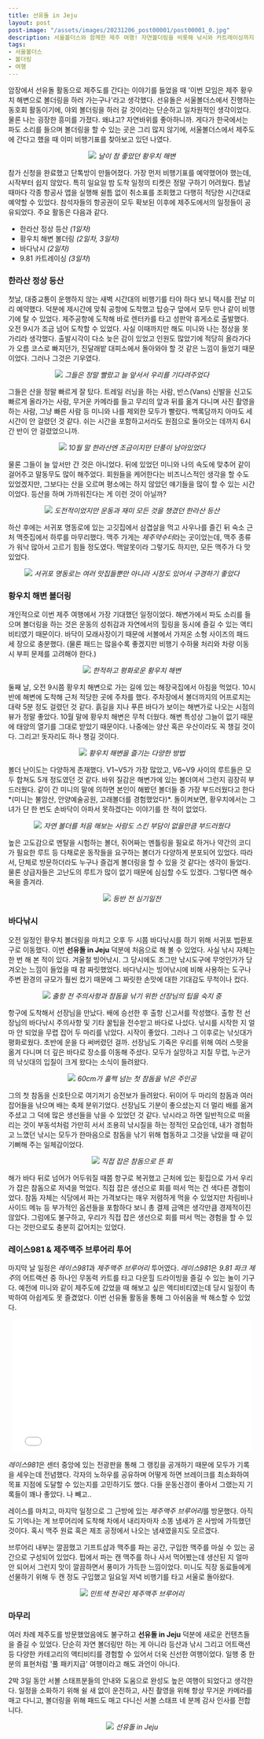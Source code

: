 ```yaml
---
title: 선유돌 in Jeju
layout: post
post-image: "/assets/images/20231206_post00001/post00001_0.jpg"
description: 서울볼더스와 함께한 제주 여행! 자연볼더링을 비롯해 낚시와 카트레이싱까지 다양한 액티비티로 구성된 알찬 여행기
tags:
- 서울볼더스
- 볼더링
- 여행
---
```


암장에서 선유돌 활동으로 제주도를 간다는 이야기를 들었을 때 '이번 모임은 제주 황우치 해변으로 볼더링을 하러 가는구나'라고 생각했다. 선유돌은 서울볼더스에서 진행하는 동호회 활동이기에, 야외 볼더링을 하러 갈 것이라는 단순하고 일차원적인 생각이었다. 물론 나는 굉장한 흥미를 가졌다. 왜냐고? 자연바위를 좋아하니까. 게다가 한국에서는 파도 소리를 들으며 볼더링을 할 수 있는 곳은 그리 많지 않기에, 서울볼더스에서 제주도에 간다고 했을 때 이미 비행기표를 찾아보고 있던 나였다.

<p align="center">
  <img src="/assets/images/20231206_post00001/post00001_2.png" />
  <em>날이 참 좋았던 황우치 해변</em>
</p>

참가 신청을 완료했고 단톡방이 만들어졌다. 가장 먼저 비행기표를 예약했어야 했는데, 시작부터 쉽지 않았다. 특히 일요일 밤 도착 일정의 티켓은 정말 구하기 어려웠다. 틈날 때마다 각종 항공사 앱을 실행해 쉴틈 없이 취소표를 조회했고 다행히 적당한 시간대로 예약할 수 있었다. 참석자들의 항공권이 모두 확보된 이후에 제주도에서의 일정들이 공유되었다. 주요 활동은 다음과 같다.

* 한라산 정상 등산 *(1일차)*
* 황우치 해변 볼더링 *(2일차, 3일차)*
* 바다낚시 *(2일차)*
* 9.81 카트레이싱 *(3일차*)

### 한라산 정상 등산
첫날, 대중교통이 운행하지 않는 새벽 시간대의 비행기를 타야 하다 보니 택시를 전날 미리 예약했다. 덕분에 제시간에 맞춰 공항에 도착했고 탑승구 앞에서 모두 만나 같이 비행기에 탈 수 있었다. 제주공항에 도착해 바로 렌터카를 타고 성판악 휴게소로 출발했다. 오전 9시가 조금 넘어 도착할 수 있었다. 사실 이때까지만 해도 미니와 나는 정상을 못 가리라 생각했다. 출발시각이 다소 늦은 감이 있었고 인원도 많았기에 적당히 올라가다가 오름 코스로 빠지던가, 진달래밭 대피소에서 돌아와야 할 것 같은 느낌이 들었기 때문이었다. 그러나 그것은 기우였다.

<p align="center">
  <img src="/assets/images/20231206_post00001/post00001_3.jpg" />
  <em>그들은 정말 빨랐고 늘 앞서서 우리를 기다려주었다</em>
</p>

그들은 산을 정말 빠르게 잘 탔다. 트레일 러닝을 하는 사람, 반스(Vans) 신발을 신고도 빠르게 올라가는 사람, 무거운 카메라를 들고 무리의 앞과 뒤를 옮겨 다니며 사진 촬영을 하는 사람, 그냥 빠른 사람 등 미니와 나를 제외한 모두가 빨랐다. 백록담까지 아마도 세 시간이 안 걸렸던 것 같다. 쉬는 시간을 포함하고서라도 원점으로 돌아오는 데까지 6시간 반이 안 걸렸었으니까.

<p align="center">
  <img src="/assets/images/20231206_post00001/post00001_4.jpg" />
  <em>10월 말 한라산엔 조금이지만 단풍이 남아있었다</em>
</p>

물론 그들이 늘 앞서만 간 것은 아니었다. 뒤에 있었던 미니와 나의 속도에 맞추어 같이 걸어주고 말동무도 많이 해주었다. 회원들을 케어한다는 비즈니스적인 생각을 할 수도 있었겠지만, 그보다는 산을 오르며 평소에는 하지 않았던 얘기들을 많이 할 수 있는 시간이었다. 등산을 하며 가까워진다는 게 이런 것이 아닐까?

<p align="center">
  <img src="/assets/images/20231206_post00001/post00001_11.jpg" />
  <em>도전적이었지만 운동과 재미 모든 것을 챙겼던 한라산 등산</em>
</p>

하산 후에는 서귀포 명동로에 있는 고깃집에서 삼겹살을 먹고 사우나를 즐긴 뒤 숙소 근처 맥줏집에서 하루를 마무리했다. 맥주 가게는 *제주약수터*라는 곳이었는데, 맥주 종류가 워낙 많아서 고르기 힘들 정도였다. 맥알못이라 그렇기도 하지만, 모든 맥주가 다 맛있었다.

<p align="center">
  <img src="/assets/images/20231206_post00001/post00001_23.jpg" />
  <em>서귀포 명동로는 여러 맛집들뿐만 아니라 시장도 있어서 구경하기 좋았다</em>
</p>

### 황우치 해변 볼더링
개인적으로 이번 제주 여행에서 가장 기대했던 일정이었다. 해변가에서 파도 소리를 들으며 볼더링을 하는 것은 운동의 성취감과 자연에서의 힐링을 동시에 즐길 수 있는 액티비티였기 때문이다. 바닥이 모래사장이기 때문에 서볼에서 가져온 소형 사이즈의 패드 세 장으로 충분했다. (물론 패드는 많을수록 좋겠지만 비행기 수하물 처리와 차량 이동 시 부피 문제를 고려해야 한다.)

<p align="center">
  <img src="/assets/images/20231206_post00001/post00001_12.jpg" />
  <em>한적하고 평화로운 황우치 해변</em>
</p>

둘째 날, 오전 9시쯤 황우치 해변으로 가는 길에 있는 해장국집에서 아침을 먹었다. 10시 반에 해변에 도착해 근처 적당한 곳에 주차를 했다. 주차장에서 볼더까지의 어프로치는 대략 5분 정도 걸렸던 것 같다. 흙길을 지나 푸른 바다가 보이는 해변가로 나오는 시점의 뷰가 정말 좋았다. 10월 말에 황우치 해변은 무척 더웠다. 해변 특성상 그늘이 없기 때문에 태양의 열기를 그대로 받았기 때문이다. 나중에는 양산 혹은 우산이라도 꼭 챙길 것이다. 그리고! 돗자리도 하나 챙길 것이다.

<p align="center">
  <img src="/assets/images/20231206_post00001/post00001_13.jpg" />
  <em>황우치 해변을 즐기는 다양한 방법</em>
</p>

볼더 난이도는 다양하게 존재했다. V1~V5가 가장 많았고, V6~V9 사이의 루트들은 모두 합쳐도 5개 정도였던 것 같다. 바위 질감은 해변가에 있는 볼더여서 그런지 굉장히 부드러웠다. 같이 간 미니의 말에 의하면 본인이 해봤던 볼더들 중 가장 부드러웠다고 한다*(미니는 불암산, 안양예술공원, 고래볼더를 경험했었다)*. 돌이켜보면, 황우치에서는 그녀가 단 한 번도 손바닥이 아파서 못하겠다는 이야기를 한 적이 없었다.

<p align="center">
  <img src="/assets/images/20231206_post00001/post00001_14.jpg" />
  <em>자연 볼더를 처음 해보는 사람도 스킨 부담이 없을만큼 부드러웠다</em>
</p>

높은 고도감으로 멘탈을 시험하는 볼더, 쥐어짜는 멘틀링을 필요로 하거나 약간의 코디가 필요한 루트 등 다채로운 동작들을 요구하는 볼더가 다양하게 분포되어 있었다. 따라서, 단체로 방문하더라도 누구나 즐겁게 볼더링을 할 수 있을 것 같다는 생각이 들었다. 물론 상급자들은 고난도의 루트가 많이 없기 때문에 심심할 수도 있겠다. 그렇다면 해수욕을 즐겨라.

<p align="center">
  <img src="/assets/images/20231206_post00001/post00001_15.jpg" />
  <em>등반 전 심기일전</em>
</p>


### 바다낚시
오전 일정인 황우치 볼더링을 마치고 오후 두 시쯤 바다낚시를 하기 위해 서귀포 법환포구로 이동했다. 이번 **선유돌 in Jeju** 덕분에 처음으로 해 볼 수 있었다. 사실 낚시 자체는 한 번 해 본 적이 있다. 겨울철 빙어낚시. 그 당시에도 조그만 낚시도구에 무엇인가가 당겨오는 느낌이 들었을 때 참 짜릿했었다. 바다낚시는 빙어낚시에 비해 사용하는 도구나 주변 환경의 규모가 훨씬 컸기 때문에 그 짜릿한 손맛에 대한 기대감도 무척이나 컸다.

<p align="center">
  <img src="/assets/images/20231206_post00001/post00001_16.jpg" />
  <em>출항 전 주의사항과 참돔을 낚기 위한 선장님의 팁을 숙지 중</em>
</p>

항구에 도착해서 선장님을 만났다. 배에 승선한 후 출항 신고서를 작성했다. 출항 전 선장님의 바다낚시 주의사항 및 기타 꿀팁을 전수받고 바다로 나섰다. 낚시를 시작한 지 얼마 안 되었을 무렵 잡어 두 마리를 낚았다. 시작이 좋았다. 그러나 그 이후로는 낚싯대가 평화로웠다. 초반에 운을 다 써버렸던 걸까. 선장님도 기죽은 우리를 위해 여러 스팟을 옮겨 다니며 더 깊은 바다로 장소를 이동해 주셨다. 모두가 실망하고 지칠 무렵, 누군가의 낚싯대의 입질이 크게 왔다는 소식이 들려왔다.

<p align="center">
  <img src="/assets/images/20231206_post00001/post00001_17.jpg" />
  <em>60cm가 훌쩍 넘는 첫 참돔을 낚은 주인공</em>
</p>

그의 첫 참돔을 신호탄으로 여기저기 승전보가 들려왔다. 뒤이어 두 마리의 참돔과 여러 잡어들을 낚으며 배는 축제 분위기었다. 선장님도 기분이 좋으셨는지 더 멀리 배를 옮겨주셨고 그 덕에 많은 생선들을 낚을 수 있었던 것 같다. 낚시라고 하면 일반적으로 떠올리는 것이 부동석처럼 가만히 서서 조용히 낚시질을 하는 정적인 모습인데, 내가 경험하고 느꼈던 낚시는 모두가 한마음으로 참돔을 낚기 위해 협동하고 그것을 낚았을 때 같이 기뻐해 주는 일체감이었다.

<p align="center">
  <img src="/assets/images/20231206_post00001/post00001_19.jpg" />
  <em>직접 잡은 참돔으로 뜬 회</em>
</p>

 해가 바다 뒤로 넘어가 어두워질 때쯤 항구로 복귀했고 근처에 있는 횟집으로 가서 우리가 잡은 참돔으로 저녁을 먹었다. 직접 잡은 생선으로 회를 떠서 먹는 건 색다른 경험이었다. 참돔 자체는 식당에서 파는 가격보다는 매우 저렴하게 먹을 수 있었지만 차림비나 사이드 메뉴 등 부가적인 옵션들을 포함하다 보니 총 결제 금액은 생각만큼 경제적이진 않았다. 그럼에도 불구하고, 우리가 직접 잡은 생선으로 회를 떠서 먹는 경험을 할 수 있다는 것만으로도 충분히 값어치는 있었다.

### 레이스981 & 제주맥주 브루어리 투어

마지막 날 일정은 *레이스981*과 *제주맥주 브루어리* 투어였다. *레이스981*은 *9.81 파크 제주*의 어트랙션 중 하나인 무동력 카트를 타고 다운힐 드라이빙을 즐길 수 있는 놀이 기구다. 예전에 미니와 같이 제주도에 갔었을 때 해보고 싶은 액티비티였는데 당시 일정이 촉박하여 아쉽게도 못 즐겼었다. 이번 선유돌 활동을 통해 그 아쉬움을 싹 해소할 수 있었다.

<p align="center">
  <iframe src="/assets/images/20231206_post00001/post00001_20.gif" width="484" height="272" frameBorder="0" class="giphy-embed"  allowFullScreen></iframe>
</p>

*레이스981*은 센터 중앙에 있는 전광판을 통해 그 랭킹을 공개하기 때문에 모두가 기록을 세우는데 전념했다. 각자의 노하우를 공유하며 어떻게 하면 브레이크를 최소화하여 목표 지점에 도달할 수 있는지를 고민하기도 했다. 다들 운동신경이 좋아서 그랬는지 기록들이 꽤나 좋았다. 나 빼고..

레이스를 마치고, 마지막 일정으로 그 근방에 있는 *제주맥주 브루어리*를 방문했다. 아직도 기억나는 게 브루어리에 도착해 차에서 내리자마자 소똥 냄새가 온 사방에 가득했던 것이다. 혹시 맥주 원료 혹은 제조 공정에서 나오는 냄새였을지도 모르겠다.

브루어리 내부는 깔끔했고 기프트샵과 맥주를 파는 공간, 구입한 맥주를 마실 수 있는 공간으로 구성되어 있었다. 펍에서 파는 캔 맥주를 하나 사서 먹어봤는데 생산된 지 얼마 안 되어서 그런지 맛이 깔끔하면서 풍미가 가득한 느낌이었다. 미니도 직장 동료들에게 선물하기 위해 두 캔 정도 구입했고 일요일 저녁 비행기를 타고 서울로 돌아왔다.

<p align="center">
  <img src="/assets/images/20231206_post00001/post00001_21.jpg" />
  <em>민트색 천국인 제주맥주 브루어리</em>
</p>

### 마무리

 여러 차례 제주도를 방문했었음에도 불구하고 **선유돌 in Jeju** 덕분에 새로운 컨텐츠들을 즐길 수 있었다. 단순히 자연 볼더링만 하는 게 아니라 등산과 낚시 그리고 어트랙션 등 다양한 카테고리의 액티비티를 경험할 수 있어서 더욱 신선한 여행이었다. 일행 중 한 분의 표현처럼 '풀 패키지급' 여행이라고 해도 과언이 아니다.

 2박 3일 동안 서볼 스태프분들의 안내와 도움으로 완성도 높은 여행이 되었다고 생각한다. 일정을 소화하기 위해 쉴 새 없이 운전하고, 사진 촬영을 위해 항상 무거운 카메라를 매고 다니고, 볼더링을 위해 패드도 매고 다니신 서볼 스태프 네 분께 감사 인사를 전합니다.

 <p align="center">
  <img src="/assets/images/20231206_post00001/post00001_22.jpg" />
  <em>선유돌 in Jeju</em>
</p>